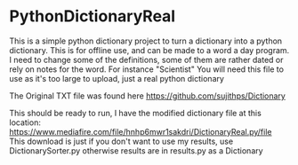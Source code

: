 # PythonDictionaryReal
This is a simple python dictionary project to turn a dictionary into a python dictionary. This is for offline use, and can be made to a word a day program. I need to change some of the definitions, some of them are rather dated or rely on notes for the word. For instance "Scientist"
You will need this file to use as it's too large to upload, just a real python dictionary

The Original TXT file was found here https://github.com/sujithps/Dictionary

This should be ready to run, I have the modified dictionary file at this location: https://www.mediafire.com/file/hnhp6mwr1sakdri/DictionaryReal.py/file
This download is just if you don't want to use my results, use DictionarySorter.py otherwise results are in results.py as a Dictionary
